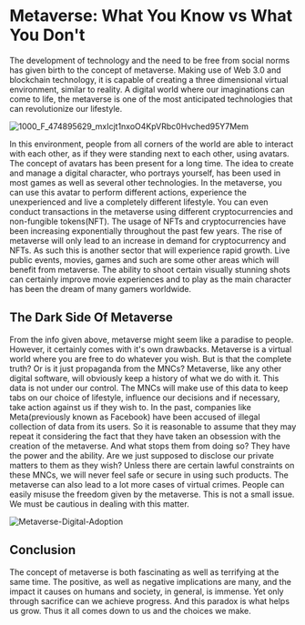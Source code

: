 # Metaverse: What You Know vs What You Don't

The development of technology and the need to be free from social norms has given birth to the concept of metaverse. 
Making use of Web 3.0 and blockchain technology, it is capable of creating a three dimensional virtual environment, similar to reality. 
A digital world where our imaginations can come to life, the metaverse is one of the most anticipated technologies that can revolutionize our lifestyle. 

![1000_F_474895629_mxIcjt1nxoO4KpVRbc0Hvched95Y7Mem](https://user-images.githubusercontent.com/96013756/195995763-9cd6e22e-aebb-4a4b-a19d-0965783df7e0.jpg)

In this environment, people from all corners of the world are able to interact with each other, as if they were standing next to each other, using avatars. 
The concept of avatars has been present for a long time. The idea to create and manage a digital character, who portrays yourself, has been used in most games 
as well as several other technologies. 
In the metaverse, you can use this avatar to perform different actions, experience the unexperienced and live a completely different lifestyle. 
You can even conduct transactions in the metaverse using different cryptocurrencies and non-fungible tokens(NFT). 
The usage of NFTs and cryptocurrencies have been increasing exponentially throughout the past few years. 
The rise of metaverse will only lead to an increase in demand for cryptocurrency and NFTs. 
As such this is another sector that will experience rapid growth. Live public events, movies, games and such are some other areas which will benefit from metaverse. 
The ability to shoot certain visually stunning shots can certainly improve movie experiences and to play as the main character has been the dream of many gamers worldwide. 

## The Dark Side Of Metaverse
From the info given above, metaverse might seem like a paradise to people. However, it certainly comes with it's own drawbacks. 
Metaverse is a virtual world where you are free to do whatever you wish. But is that the complete truth? Or is it just propaganda from the MNCs? 
Metaverse, like any other digital software, will obviously keep a history of what we do with it. This data is not under our control. 
The MNCs will make use of this data to keep tabs on our choice of lifestyle, influence our decisions and if necessary, take action against us if they wish to. 
In the past, companies like Meta(previously known as Facebook) have been accused of illegal collection of data from its users. 
So it is reasonable to assume that they may repeat it considering the fact that they have taken an obsession with the creation of the metaverse. 
And what stops them from doing so? They have the power and the ability. Are we just supposed to disclose our private matters to them as they wish? 
Unless there are certain lawful constraints on these MNCs, we will never feel safe or secure in using such products. 
The metaverse can also lead to a lot more cases of virtual crimes. People can easily misuse the freedom given by the metaverse.
This is not a small issue. We must be cautious in dealing with this matter. 

![Metaverse-Digital-Adoption](https://user-images.githubusercontent.com/96013756/195996451-58ebdfd7-edd2-402b-9678-02637cf4da98.jpg)

## Conclusion
The concept of metaverse is both fascinating as well as terrifying at the same time. 
The positive, as well as negative implications are many, and the impact it causes on humans and society, in general, is immense. 
Yet only through sacrifice can we achieve progress. And this paradox is what helps us grow. 
Thus it all comes down to us and the choices we make. 

